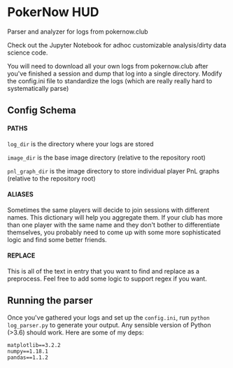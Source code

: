 # PokerNow HUD

Parser and analyzer for logs from pokernow.club

Check out the Jupyter Notebook for adhoc customizable analysis/dirty data science code.

You will need to download all your own logs from pokernow.club after you've finished a session and dump that log into a single directory. Modify the config.ini file to standardize the logs (which are really really hard to systematically parse)

## Config Schema

#### PATHS
`log_dir` is the directory where your logs are stored

`image_dir` is the base image directory (relative to the repository root)

`pnl_graph_dir` is the image directory to store individual player PnL graphs (relative to the repository root)


#### ALIASES
Sometimes the same players will decide to join sessions with different names. This dictionary will help you aggregate them. If your club has more than one player with the same name and they don't bother to differentiate themselves, you probably need to come up with some more sophisticated logic and find some better friends.

#### REPLACE
This is all of the text in entry that you want to find and replace as a preprocess. Feel free to add some logic to support regex if you want.


## Running the parser

Once you've gathered your logs and set up the `config.ini`, run `python log_parser.py` to generate your output. Any sensible version of Python (>3.6) should work. Here are some of my deps:

```
matplotlib==3.2.2
numpy==1.18.1
pandas==1.1.2
```
